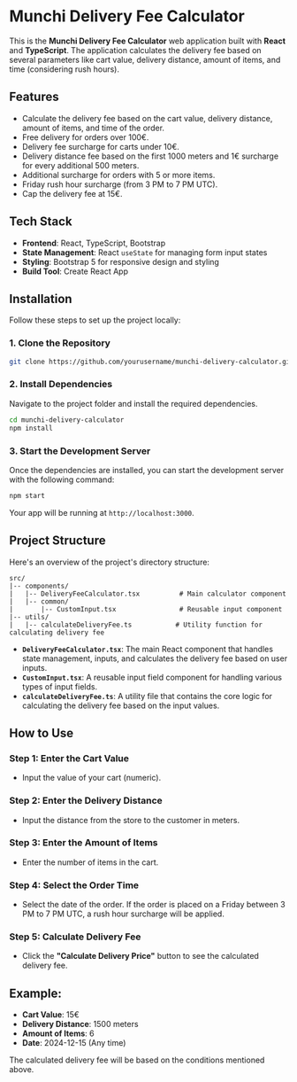 
# Munchi Delivery Fee Calculator

This is the **Munchi Delivery Fee Calculator** web application built with **React** and **TypeScript**. The application calculates the delivery fee based on several parameters like cart value, delivery distance, amount of items, and time (considering rush hours).

## Features

- Calculate the delivery fee based on the cart value, delivery distance, amount of items, and time of the order.
- Free delivery for orders over 100€.
- Delivery fee surcharge for carts under 10€.
- Delivery distance fee based on the first 1000 meters and 1€ surcharge for every additional 500 meters.
- Additional surcharge for orders with 5 or more items.
- Friday rush hour surcharge (from 3 PM to 7 PM UTC).
- Cap the delivery fee at 15€.

## Tech Stack

- **Frontend**: React, TypeScript, Bootstrap
- **State Management**: React `useState` for managing form input states
- **Styling**: Bootstrap 5 for responsive design and styling
- **Build Tool**: Create React App

## Installation

Follow these steps to set up the project locally:

### 1. Clone the Repository

```bash
git clone https://github.com/yourusername/munchi-delivery-calculator.git
```

### 2. Install Dependencies

Navigate to the project folder and install the required dependencies.

```bash
cd munchi-delivery-calculator
npm install
```

### 3. Start the Development Server

Once the dependencies are installed, you can start the development server with the following command:

```bash
npm start
```

Your app will be running at `http://localhost:3000`.

## Project Structure

Here's an overview of the project's directory structure:

```
src/
|-- components/
|   |-- DeliveryFeeCalculator.tsx          # Main calculator component
|   |-- common/
|       |-- CustomInput.tsx                # Reusable input component
|-- utils/
|   |-- calculateDeliveryFee.ts           # Utility function for calculating delivery fee
```

- **`DeliveryFeeCalculator.tsx`**: The main React component that handles state management, inputs, and calculates the delivery fee based on user inputs.
- **`CustomInput.tsx`**: A reusable input field component for handling various types of input fields.
- **`calculateDeliveryFee.ts`**: A utility file that contains the core logic for calculating the delivery fee based on the input values.

## How to Use

### Step 1: Enter the Cart Value
- Input the value of your cart (numeric).

### Step 2: Enter the Delivery Distance
- Input the distance from the store to the customer in meters.

### Step 3: Enter the Amount of Items
- Enter the number of items in the cart.

### Step 4: Select the Order Time
- Select the date of the order. If the order is placed on a Friday between 3 PM to 7 PM UTC, a rush hour surcharge will be applied.

### Step 5: Calculate Delivery Fee
- Click the **"Calculate Delivery Price"** button to see the calculated delivery fee.

## Example:

- **Cart Value**: 15€
- **Delivery Distance**: 1500 meters
- **Amount of Items**: 6
- **Date**: 2024-12-15 (Any time)

The calculated delivery fee will be based on the conditions mentioned above.
